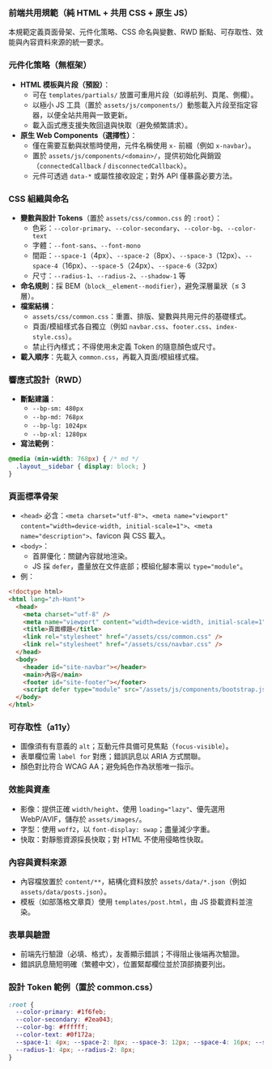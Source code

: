 ### 前端共用規範（純 HTML + 共用 CSS + 原生 JS）

本規範定義頁面骨架、元件化策略、CSS 命名與變數、RWD 斷點、可存取性、效能與內容資料來源的統一要求。

### 元件化策略（無框架）
- **HTML 模板與片段（預設）**：
  - 可在 `templates/partials/` 放置可重用片段（如導航列、頁尾、側欄）。
  - 以極小 JS 工具（置於 `assets/js/components/`）動態載入片段至指定容器，以便全站共用與一致更新。
  - 載入函式應支援失敗回退與快取（避免頻繁請求）。
- **原生 Web Components（選擇性）**：
  - 僅在需要互動與狀態時使用，元件名稱使用 `x-` 前綴（例如 `x-navbar`）。
  - 置於 `assets/js/components/<domain>/`，提供初始化與銷毀（`connectedCallback` / `disconnectedCallback`）。
  - 元件可透過 `data-*` 或屬性接收設定；對外 API 僅暴露必要方法。

### CSS 組織與命名
- **變數與設計 Tokens**（置於 `assets/css/common.css` 的 `:root`）：
  - 色彩：`--color-primary`、`--color-secondary`、`--color-bg`、`--color-text`
  - 字體：`--font-sans`、`--font-mono`
  - 間距：`--space-1`（4px）、`--space-2`（8px）、`--space-3`（12px）、`--space-4`（16px）、`--space-5`（24px）、`--space-6`（32px）
  - 尺寸：`--radius-1`、`--radius-2`、`--shadow-1` 等
- **命名規則**：採 BEM（`block__element--modifier`），避免深層巢狀（≤ 3 層）。
- **檔案結構**：
  - `assets/css/common.css`：重置、排版、變數與共用元件的基礎樣式。
  - 頁面/模組樣式各自獨立（例如 `navbar.css`、`footer.css`、`index-style.css`）。
  - 禁止行內樣式；不得使用未定義 Token 的隨意顏色或尺寸。
- **載入順序**：先載入 `common.css`，再載入頁面/模組樣式檔。

### 響應式設計（RWD）
- **斷點建議**：
  - `--bp-sm: 480px`
  - `--bp-md: 768px`
  - `--bp-lg: 1024px`
  - `--bp-xl: 1280px`
- **寫法範例**：
```css
@media (min-width: 768px) { /* md */
  .layout__sidebar { display: block; }
}
```

### 頁面標準骨架
- `<head>` 必含：`<meta charset="utf-8">`、`<meta name="viewport" content="width=device-width, initial-scale=1">`、`<meta name="description">`、favicon 與 CSS 載入。
- `<body>`：
  - 首屏優化：關鍵內容就地渲染。
  - JS 採 `defer`，盡量放在文件底部；模組化腳本需以 `type="module"`。
- 例：
```html
<!doctype html>
<html lang="zh-Hant">
  <head>
    <meta charset="utf-8" />
    <meta name="viewport" content="width=device-width, initial-scale=1" />
    <title>頁面標題</title>
    <link rel="stylesheet" href="/assets/css/common.css" />
    <link rel="stylesheet" href="/assets/css/navbar.css" />
  </head>
  <body>
    <header id="site-navbar"></header>
    <main>內容</main>
    <footer id="site-footer"></footer>
    <script defer type="module" src="/assets/js/components/bootstrap.js"></script>
  </body>
</html>
```

### 可存取性（a11y）
- 圖像須有有意義的 `alt`；互動元件具備可見焦點（`focus-visible`）。
- 表單欄位需 `label for` 對應；錯誤訊息以 ARIA 方式關聯。
- 顏色對比符合 WCAG AA；避免純色作為狀態唯一指示。

### 效能與資產
- 影像：提供正確 `width/height`、使用 `loading="lazy"`、優先選用 WebP/AVIF，儲存於 `assets/images/`。
- 字型：使用 `woff2`，以 `font-display: swap`；盡量減少字重。
- 快取：對靜態資源採長快取；對 HTML 不使用侵略性快取。

### 內容與資料來源
- 內容檔放置於 `content/**`，結構化資料放於 `assets/data/*.json`（例如 `assets/data/posts.json`）。
- 模板（如部落格文章頁）使用 `templates/post.html`，由 JS 掛載資料並渲染。

### 表單與驗證
- 前端先行驗證（必填、格式），友善顯示錯誤；不得阻止後端再次驗證。
- 錯誤訊息簡短明確（繁體中文），位置緊鄰欄位並於頂部摘要列出。

### 設計 Token 範例（置於 common.css）
```css
:root {
  --color-primary: #1f6feb;
  --color-secondary: #2ea043;
  --color-bg: #ffffff;
  --color-text: #0f172a;
  --space-1: 4px; --space-2: 8px; --space-3: 12px; --space-4: 16px; --space-5: 24px; --space-6: 32px;
  --radius-1: 4px; --radius-2: 8px;
}
```


